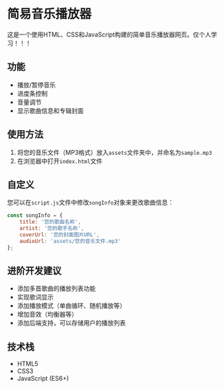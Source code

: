 # 简易音乐播放器

这是一个使用HTML、CSS和JavaScript构建的简单音乐播放器网页。仅个人学习！！！

## 功能

- 播放/暂停音乐
- 进度条控制
- 音量调节
- 显示歌曲信息和专辑封面

## 使用方法

1. 将您的音乐文件（MP3格式）放入`assets`文件夹中，并命名为`sample.mp3`
2. 在浏览器中打开`index.html`文件

## 自定义

您可以在`script.js`文件中修改`songInfo`对象来更改歌曲信息：

```javascript
const songInfo = {
    title: '您的歌曲名称',
    artist: '您的歌手名称',
    coverUrl: '您的封面图片URL',
    audioUrl: 'assets/您的音乐文件.mp3'
};
```

## 进阶开发建议

- 添加多首歌曲的播放列表功能
- 实现歌词显示
- 添加播放模式（单曲循环、随机播放等）
- 增加音效（均衡器等）
- 添加后端支持，可以存储用户的播放列表

## 技术栈

- HTML5
- CSS3
- JavaScript (ES6+) 
